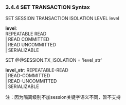 ### 3.4.4 SET TRANSACTION Syntax

SET SESSION TRANSACTION ISOLATION LEVEL level   

**level**:  
     REPEATABLE READ  
   | READ COMMITTED  
   | READ UNCOMMITTED  
   | SERIALIZABLE  
   
SET @@SESSION.TX_ISOLATION = 'level_str' 

**level_str**:
     REPEATABLE-READ  
   | READ-COMMITTED  
   | READ-UNCOMMITTED  
   | SERIALIZABLE  
   
注：因为隔离级别不加session关键字语义不同，暂不支持

